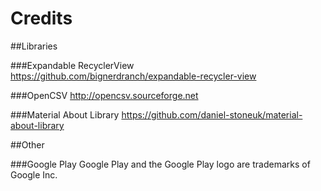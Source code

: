 # Credits

##Libraries

###Expandable RecyclerView
https://github.com/bignerdranch/expandable-recycler-view

###OpenCSV
http://opencsv.sourceforge.net

###Material About Library
https://github.com/daniel-stoneuk/material-about-library

##Other

###Google Play
Google Play and the Google Play logo are trademarks of Google Inc.

